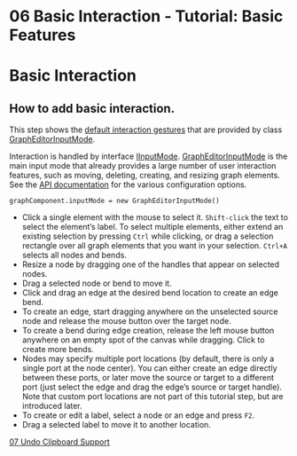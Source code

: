 <!--
 //////////////////////////////////////////////////////////////////////////////
 // @license
 // This file is part of yFiles for HTML 2.6.
 // Use is subject to license terms.
 //
 // Copyright (c) 2000-2024 by yWorks GmbH, Vor dem Kreuzberg 28,
 // 72070 Tuebingen, Germany. All rights reserved.
 //
 //////////////////////////////////////////////////////////////////////////////
-->
# 06 Basic Interaction - Tutorial: Basic Features

# Basic Interaction

## How to add basic interaction.

This step shows the [default interaction gestures](https://docs.yworks.com/yfileshtml/#/dguide/interaction) that are provided by class [GraphEditorInputMode](https://docs.yworks.com/yfileshtml/#/api/GraphEditorInputMode).

Interaction is handled by interface [IInputMode](https://docs.yworks.com/yfileshtml/#/api/IInputMode). [GraphEditorInputMode](https://docs.yworks.com/yfileshtml/#/api/GraphEditorInputMode) is the main input mode that already provides a large number of user interaction features, such as moving, deleting, creating, and resizing graph elements. See the [API documentation](https://docs.yworks.com/yfileshtml/#/api/GraphEditorInputMode) for the various configuration options.

```
graphComponent.inputMode = new GraphEditorInputMode()
```

- Click a single element with the mouse to select it. `Shift-click` the text to select the element’s label. To select multiple elements, either extend an existing selection by pressing `Ctrl` while clicking, or drag a selection rectangle over all graph elements that you want in your selection. `Ctrl+Α` selects all nodes and bends.
- Resize a node by dragging one of the handles that appear on selected nodes.
- Drag a selected node or bend to move it.
- Click and drag an edge at the desired bend location to create an edge bend.
- To create an edge, start dragging anywhere on the unselected source node and release the mouse button over the target node.
- To create a bend during edge creation, release the left mouse button anywhere on an empty spot of the canvas while dragging. Click to create more bends.
- Nodes may specify multiple port locations (by default, there is only a single port at the node center). You can either create an edge directly between these ports, or later move the source or target to a different port (just select the edge and drag the edge’s source or target handle). Note that custom port locations are not part of this tutorial step, but are introduced later.
- To create or edit a label, select a node or an edge and press `F2`.
- Drag a selected label to move it to another location.

[07 Undo Clipboard Support](../../tutorial-yfiles-basic-features/07-undo-clipboard-support/)
